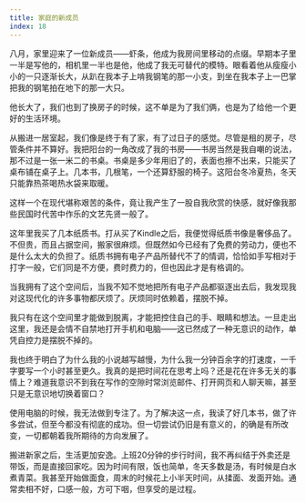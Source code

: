 ```yaml
---
title: 家庭的新成员
index: 18
---
```


八月，家里迎来了一位新成员——虾条，他成为我房间里移动的点缀。早期本子里一半是写他的，相机里一半也是他，他成了我无可替代的模特。眼看着他从瘦瘦小小的一只逐渐长大，从趴在我本子上啃我钢笔的那一小支，到坐在我本子上一巴掌把我的钢笔拍在地下的那一大只。

他长大了，我们也到了换房子的时候，这不单是为了我们俩，也是为了给他一个更好的生活环境。

从搬进一居室起，我们像是终于有了家，有了过日子的感觉。尽管是租的房子，尽管条件并不算好。我把阳台的一角改成了我的书房——书房当然是我自嘲的说法，那不过是一张一米二的书桌。书桌是多少年用旧了的，表面也擦不出来，只能买了桌布铺在桌子上。几本书，几根笔，一个还算舒服的椅子。这阳台冬冷夏热，冬天只能靠热茶喝热水袋来取暖。

这样一个在现代堪称艰苦的条件，竟让我产生了一股自我欣赏的快感，就好像我那些民国时代苦中作乐的文艺先贤一般了。

这年里我买了几本纸质书。打从买了Kindle之后，我便觉得纸质书像是奢侈品了。不但贵，而且占据空间，搬家很麻烦。但既然如今已经有了免费的劳动力，便也不是什么太大的负担了。纸质书拥有电子产品所替代不了的情调，恰恰如手写相对于打字一般，它们同是不方便，费时费力的，但也因此才是有格调的。

当我拥有了这个空间后，当我不知不觉地把所有电子产品都驱逐出去后，我发现我对这现代化的许多事物都厌烦了。厌烦同时依赖着，摆脱不掉。

我只有在这个空间里才能做到脱离，才能把控住自己的手、眼睛和想法。一旦走出这里，我还是会情不自禁地打开手机和电脑——这已然成了一种无意识的动作，单凭自控力是摆脱不掉的。

我也终于明白了为什么我的小说越写越慢，为什么我一分钟百余字的打速度，一千字要写一个小时甚至更久。我真的是把时间花在思考上吗？还是花在许多无关的事情上？难道我意识不到我在写作的空隙时常浏览邮件、打开网页和人聊天嘛，甚至只是无意识地切换着窗口？

使用电脑的时候，我无法做到专注了。为了解决这一点，我读了好几本书，做了许多尝试，但至今都没有彻底的成功。但一切尝试仍旧是有意义的，的确是有所改变，一切都朝着我所期待的方向发展了。

搬进新家之后，生活更加安逸。上班20分钟的步行时间，我不再纠结于外卖还是带饭，而是直接回家吃。因为时间有限，饭也简单，冬天多数是汤，有时候是白水煮青菜。我甚至开始做面食，周末的时候花上小半天时间，从揉面、发面开始。通常卖相不好，口感一般，方可下咽，但享受的是过程。
